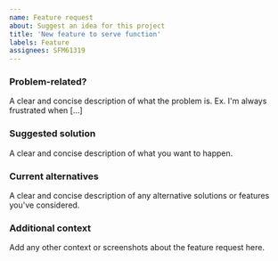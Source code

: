 ```yaml
---
name: Feature request
about: Suggest an idea for this project
title: 'New feature to serve function'
labels: Feature
assignees: SFM61319
---
```


### Problem-related?

A clear and concise description of what the problem is. Ex. I'm always frustrated when [...]

### Suggested solution

A clear and concise description of what you want to happen.

### Current alternatives

A clear and concise description of any alternative solutions or features you've considered.

### Additional context

Add any other context or screenshots about the feature request here.
